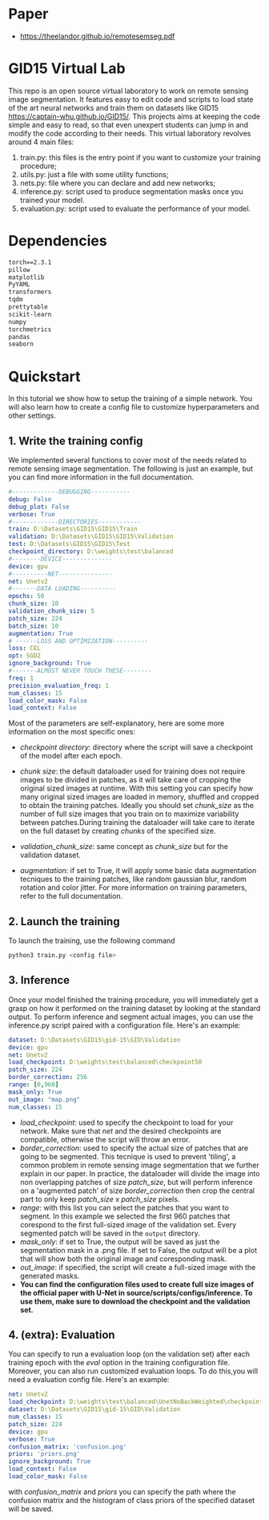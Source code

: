 # Paper
+ https://theelandor.github.io/remotesemseg.pdf
# GID15 Virtual Lab
This repo is an open source virtual laboratory to work on remote sensing
image segmentation. It features easy to edit code and scripts to
load state of the art neural networks and train them on datasets like GID15
https://captain-whu.github.io/GID15/.
This projects aims at keeping the code simple and easy to read, so that even unexpert
students can jump in and modify the code according to their needs.
This virtual laboratory revolves around 4 main files:
1) train.py: this files is the entry point if you want to customize your training procedure;
2) utils.py: just a file with some utility functions;
3) nets.py: file where you can declare and add new networks;
3) inference.py: script used to produce segmentation masks once you trained your model.
4) evaluation.py: script used to evaluate the performance of your model.

# Dependencies
```txt
torch==2.3.1
pillow
matplotlib
PyYAML
transformers
tqdm
prettytable
scikit-learn
numpy
torchmetrics
pandas
seaborn
```

# Quickstart
In this tutorial we show how to setup the training of a simple network.
You will also learn how to create a config file to customize hyperparameters and other settings.

## 1. Write the training config
We implemented several functions to cover most of the needs related to remote sensing image segmentation. The following is just an example, but you can find more information in the full documentation.
```yaml
#-------------DEBUGGING-----------
debug: False
debug_plot: False
verbose: True
#-------------DIRECTORIES------------
train: D:\Datasets\GID15\GID15\Train
validation: D:\Datasets\GID15\GID15\Validation
test: D:\Datasets\GID15\GID15\Test
checkpoint_directory: D:\weights\test\balanced
#--------DEVICE--------------
device: gpu
#----------NET---------------
net: Unetv2
#-------DATA LOADING----------
epochs: 50
chunk_size: 10
validation_chunk_size: 5
patch_size: 224
batch_size: 10
augmentation: True
# ------LOSS AND OPTIMIZATION----------
loss: CEL
opt: SGD2
ignore_background: True
#-------ALMOST NEVER TOUCH THESE--------
freq: 1
precision_evaluation_freq: 1
num_classes: 15
load_color_mask: False
load_context: False
```
Most of the parameters are self-explanatory, here are some more information on the most specific ones:
+ *checkpoint directory*: directory where the script will save a checkpoint of the model after each epoch.
+ *chunk size*: the default dataloader used for training does not require images to be divided in patches, as it will take care of cropping the original sized images at runtime. With this setting you can specify how many original sized images are loaded in memory, shuffled and cropped to obtain the training patches. Ideally you should set *chunk_size* as the number of full size images that you train on to maximize variability between patches.During training the dataloader will take care to iterate on the full dataset by creating *chunks* of the specified size.

+ *validation_chunk_size*: same concept as *chunk_size* but for the validation dataset.
+ *augmentation*: if set to True, it will apply some basic data augmentation tecniques to
the training patches, like random gaussian blur, random rotation and color jitter.
For more information on training parameters, refer to the full documentation.

## 2. Launch the training
To launch the training, use the following command
```bash
python3 train.py <config file>
```
## 3. Inference
Once your model finished the training procedure, you will immediately get a grasp on how it performed on the training dataset by looking at the standard output.
To perform inference and segment actual images, you can use the inference.py script paired with a configuration file. Here's an example:
```yaml
dataset: D:\Datasets\GID15\gid-15\GID\Validation
device: gpu
net: Unetv2
load_checkpoint: D:\weights\test\balanced\checkpoint50
patch_size: 224
border_correction: 256
range: [0,960]
mask_only: True
out_image: "map.png"
num_classes: 15
```
+ *load_checkpoint*: used to specify the checkpoint to load for your network. Make sure that *net* and the desired checkpoints are compatible, otherwise the script will throw an error.
+ *border_correction*: used to specify the actual size of patches that are going to be segmented. This tecnique is used to prevent 'tiling', a common problem in remote sensing image segmentation that we further explain in our paper. 
In practice, the dataloader will divide the image into non overlapping patches of size *patch_size*, but will perform inference on a 'augmented patch' of size *border_correction* then crop the central part to only keep *patch_size* x *patch_size* pixels.
+ *range*: with this list you can select the patches that you want to segment. In this example we selected the first 960 patches that corespond to the first full-sized image of the validation set. Every segmented patch will be saved in the ```output``` directory.
+ *mask_only*: if set to True, the output will be saved as just the segmentation mask in a .png file. If set to False, the output will be a plot that will show both the original image and coresponding mask.
+ *out_image*: if specified, the script will create a full-sized image with the generated masks.
+ **You can find the configuration files used to create full size images of the official paper with U-Net in source/scripts/configs/inference. To use them, make sure to download the checkpoint and the validation set.**
## 4. (extra): Evaluation
You can specify to run a evaluation loop (on the validation set) after each training epoch with the *eval* option in the training configuration file. Moreover, you can also run customized evaluation loops.
To do this,you will need a evaluation config file. Here's an example:
```yaml
net: Unetv2
load_checkpoint: D:\weights\test\balanced\UnetNoBackWeighted\checkpoint50
dataset: D:\Datasets\GID15\gid-15\GID\Validation
num_classes: 15
patch_size: 224
device: gpu
verbose: True
confusion_matrix: 'confusion.png'
priors: 'priors.png'
ignore_background: True
load_context: False
load_color_mask: False
``` 
with *confusion_matrix* and *priors* you can specify the path where the confusion matrix and the histogram of class priors of the specified dataset will be saved.
